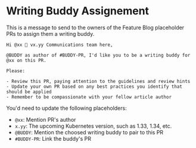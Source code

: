 # Writing Buddy Assignement

This is a message to send to the owners of the Feature Blog placeholder PRs to assign them a writing buddy.

```
Hi @xx 👋 vx.yy Communications team here,

@BUDDY as author of #BUDDY-PR, I'd like you to be a writing buddy for @xx on this PR.

Please:

- Review this PR, paying attention to the guidelines and review hints
- Update your own PR based on any best practices you identify that should be applied
- Remember to be compassionate with your fellow article author
```

You'd need to update the following placeholders:
- `@xx`: Mention PR's author
- `x.yy`: The upcoming Kubernetes version, such as 1.33, 1.34, etc.
- `@BUDDY`: Mention the choosed writing buddy to pair to this PR
- `#BUDDY-PR`: Link the buddy's PR